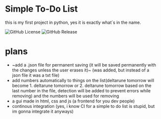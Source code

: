 # Simple To-Do List
this is my first project in python, yes it is exactly what´s in the name.


![GitHub License](https://img.shields.io/github/license/CharaDreemurr6/simple-to-do-list?link=https%3A%2F%2Fgithub.com%2FCharaDreemurr6%2Fsimple-to-do-list%2Fblob%2Fmain%2FLICENSE)
![GitHub Release](https://img.shields.io/github/v/release/CharaDreemurr6/simple-to-do-list?link=https%3A%2F%2Fgithub.com%2FCharaDreemurr6%2Fsimple-to-do-list%2Freleases%2Flatest)







# plans
- ~add a .json file for permanent saving (it will be saved permanently with the changes unless the user erases it)~ (was added, but instead of a json file it was a txt file)
- add numbers automatically to things on the list(deltarune tomorrow will become 1. deltarune tomorrow or 2. deltarune tomorrow based on the last number in the file, detection will be added to prevent errors while removing) and the numbers will be used for removing
- a gui made in html, css and js (a frontend for you dev people)
- continous integration (yes, i know CI for a simple to do list is stupid, but im gonna integrate it anyways)
